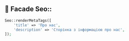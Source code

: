 ## 🧠 Facade Seo::

```php
Seo::renderMetaTags([
    'title' => 'Про нас',
    'description' => 'Сторінка з інформацією про нас',
]);
```
